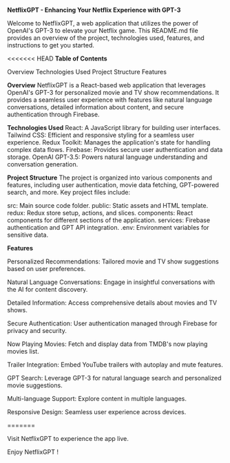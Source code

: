 **NetflixGPT - Enhancing Your Netflix Experience with GPT-3**

Welcome to NetflixGPT, a web application that utilizes the power of OpenAI's GPT-3 to elevate your Netflix game. This README.md file provides an overview of the project, technologies used, features, and instructions to get you started.

<<<<<<< HEAD
**Table of Contents**

Overview
Technologies Used
Project Structure
Features

**Overview**
NetflixGPT is a React-based web application that leverages OpenAI's GPT-3 for personalized movie and TV show recommendations. It provides a seamless user experience with features like natural language conversations, detailed information about content, and secure authentication through Firebase.

**Technologies Used**
React: A JavaScript library for building user interfaces.
Tailwind CSS: Efficient and responsive styling for a seamless user experience.
Redux Toolkit: Manages the application's state for handling complex data flows.
Firebase: Provides secure user authentication and data storage.
OpenAI GPT-3.5: Powers natural language understanding and conversation generation.

**Project Structure**
The project is organized into various components and features, including user authentication, movie data fetching, GPT-powered search, and more. Key project files include:

src: Main source code folder.
public: Static assets and HTML template.
redux: Redux store setup, actions, and slices.
components: React components for different sections of the application.
services: Firebase authentication and GPT API integration.
.env: Environment variables for sensitive data.

**Features**

Personalized Recommendations: Tailored movie and TV show suggestions based on user preferences. 

Natural Language Conversations: Engage in insightful conversations with the AI for content discovery.

Detailed Information: Access comprehensive details about movies and TV shows.

Secure Authentication: User authentication managed through Firebase for privacy and security.

Now Playing Movies: Fetch and display data from TMDB's now playing movies list.

Trailer Integration: Embed YouTube trailers with autoplay and mute features.

GPT Search: Leverage GPT-3 for natural language search and personalized movie suggestions.

Multi-language Support: Explore content in multiple languages.

Responsive Design: Seamless user experience across devices.

=======



Visit NetflixGPT to experience the app live.

Enjoy NetflixGPT !
